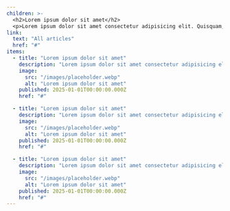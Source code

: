 ```yaml
---
children: >-
  <h2>Lorem ipsum dolor sit amet</h2>
  <p>Lorem ipsum dolor sit amet consectetur adipisicing elit. Quisquam, quos.</p>
link:
  text: "All articles"
  href: "#"
items:
  - title: "Lorem ipsum dolor sit amet"
    description: "Lorem ipsum dolor sit amet consectetur adipisicing elit. Quisquam, quos."
    image:
      src: "/images/placeholder.webp"
      alt: "Lorem ipsum dolor sit amet"
    published: 2025-01-01T00:00:00.000Z
    href: "#"

  - title: "Lorem ipsum dolor sit amet"
    description: "Lorem ipsum dolor sit amet consectetur adipisicing elit. Quisquam, quos."
    image:
      src: "/images/placeholder.webp"
      alt: "Lorem ipsum dolor sit amet"
    published: 2025-01-01T00:00:00.000Z
    href: "#"

  - title: "Lorem ipsum dolor sit amet"
    description: "Lorem ipsum dolor sit amet consectetur adipisicing elit. Quisquam, quos."
    image:
      src: "/images/placeholder.webp"
      alt: "Lorem ipsum dolor sit amet"
    published: 2025-01-01T00:00:00.000Z
    href: "#"
---
```

